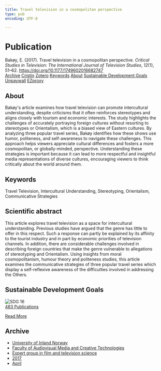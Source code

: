 ```yaml
---
title: Travel television in a cosmopolitan perspective
type: pub
encoding: UTF-8

---
```

<h1>Publication</h1>
<article id="csl-bib-container-JZ25JMP6" class="csl-bib-container">
  <div class="csl-bib-body"> <div class="csl-entry">Bakøy, E. (2017). Travel television in a cosmopolitan perspective. <i>Critical Studies in Television: The International Journal of Television Studies</i>, <i>12</i>(1), 51–62. <a href="https://doi.org/10.1177/1749602016682747">https://doi.org/10.1177/1749602016682747</a></div> </div>
  <div class="csl-bib-buttons">
    <a href="#taxonomy-article-JZ25JMP6" alt="archive" class="csl-bib-button">Archive</a>
    <a href="https://app.cristin.no/results/show.jsf?id=1466854" alt="Cristin" class="csl-bib-button">Cristin</a>
    <a href="http://zotero.org/groups/5881554/items/JZ25JMP6" alt="Zotero" class="csl-bib-button">Zotero</a>
    <a href="#keywords-article-JZ25JMP6" alt="keywords" class="csl-bib-button">Keywords</a>
    <a href="#about-article-JZ25JMP6" alt="about_pub" class="csl-bib-button">About</a>
    <a href="#sdg-article-JZ25JMP6" alt="sdg" class="csl-bib-button">Sustainable Development Goals</a>
    <a href="https://doi.org/10.1177/1749602016682747" alt="Unpaywall" class="csl-bib-button">Unpaywall</a>
    <a href="https://doi.org/10.1177/1749602016682747" alt="EZproxy" class="csl-bib-button">EZproxy</a>
  </div>
  <div id="csl-bib-meta-container-JZ25JMP6"></div>
</article>
<div id="csl-bib-meta-JZ25JMP6" class="csl-bib-meta">
  <article id="about-article-JZ25JMP6" class="about_pub-article">
    <h1>About</h1>
    Bakøy's article examines how travel television can promote intercultural understanding, despite criticisms that it often reinforces stereotypes and aligns closely with tourism and economic interests. The study highlights the challenges of accurately portraying foreign cultures without resorting to stereotypes or Orientalism, which is a biased view of Eastern cultures. By analyzing three popular travel series, Bakøy identifies how these shows use humor, politeness, and self-awareness to navigate these challenges. This approach helps viewers appreciate cultural differences and fosters a more cosmopolitan, or globally-minded, perspective. Understanding these strategies is important because it can lead to more respectful and insightful media representations of diverse cultures, encouraging viewers to think critically about the world around them.
  </article>
  <article id="keywords-article-JZ25JMP6" class="keywords-article">
    <h1>Keywords</h1>
    Travel Television, Intercultural Understanding, Stereotyping, Orientalism, Communicative Strategies
  </article>
  <article id="abstract-article-JZ25JMP6" class="abstract-article">
    <h1>Scientific abstract</h1>
    This article explores travel television as a space for intercultural understanding. Previous studies have argued that the genre has little to offer in this respect. Such a response can partly be explained by its affinity to the tourist industry and in part by economic priorities of television channels. In addition, there are considerable challenges involved in describing foreign countries that make the genre vulnerable to allegations of stereotyping and Orientalism. Using insights from moral cosmopolitanism, humour theory and politeness studies, this article examines the communicative strategies of three popular travel series which display a self-reflexive awareness of the difficulties involved in addressing the Others.
  </article>
  <article id="sdg-article-JZ25JMP6" class="sdg-article">
    <h1>Sustainable Development Goals</h1>
    <div class="sdg-container"><div id="sdg16" class="sdg">
        <img src="{{< params subfolder >}}images/sdg/sdg16_en.png" class="image" alt="SDG 16">
        <div class="sdg-overlay">
          <a href="{{< params subfolder >}}en/archive/?sdg=16#archive" class="sdg-publication-count"><span>483</span> Publications</a>
          <p><a href="https://sdgs.un.org/goals/goal16" class="sdg-read-more">Read More</a></p>
        </div>
      </div></div>
  </article>
  <article id="taxonomy-article-JZ25JMP6" class="taxonomy-article">
    <h1>Archive</h1>
    <ul>
      <li><a href="{{< params subfolder >}}en/archive/?key=3DCRN523">University of Inland Norway</a></li>
      <li><a href="{{< params subfolder >}}en/archive/?key=8XUDF4FD">Faculty of Audiovisual Media and Creative Technologies</a></li>
      <li><a href="{{< params subfolder >}}en/archive/?key=GP9PM6PG">Expert group in film and television science</a></li>
      <li><a href="{{< params subfolder >}}en/archive/?key=FUSJD299">2017</a></li>
      <li><a href="{{< params subfolder >}}en/archive/?key=FT5TZBFM">April</a></li>
    </ul>
  </article>
</div>
